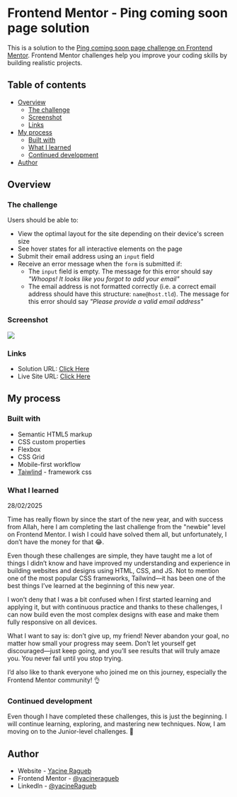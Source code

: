 # Frontend Mentor - Ping coming soon page solution

This is a solution to the [Ping coming soon page challenge on Frontend Mentor](https://www.frontendmentor.io/challenges/ping-single-column-coming-soon-page-5cadd051fec04111f7b848da). Frontend Mentor challenges help you improve your coding skills by building realistic projects. 

## Table of contents

- [Overview](#overview)
  - [The challenge](#the-challenge)
  - [Screenshot](#screenshot)
  - [Links](#links)
- [My process](#my-process)
  - [Built with](#built-with)
  - [What I learned](#what-i-learned)
  - [Continued development](#continued-development)
- [Author](#author)

## Overview

### The challenge

Users should be able to:

- View the optimal layout for the site depending on their device's screen size
- See hover states for all interactive elements on the page
- Submit their email address using an `input` field
- Receive an error message when the `form` is submitted if:
	- The `input` field is empty. The message for this error should say *"Whoops! It looks like you forgot to add your email"*
	- The email address is not formatted correctly (i.e. a correct email address should have this structure: `name@host.tld`). The message for this error should say *"Please provide a valid email address"*

### Screenshot

![](images/screenshot.jpeg)

### Links

- Solution URL: [Click Here](https://github.com/yacineragueb/Frontend-challenge-3/tree/master/ping-coming-soon-page-master)
- Live Site URL: [Click Here](https://ping-coming-page-challenge-3.vercel.app/)

## My process

### Built with

- Semantic HTML5 markup
- CSS custom properties
- Flexbox
- CSS Grid
- Mobile-first workflow
- [Taiwlind](https://tailwindcss.com/) - framework css

### What I learned

28/02/2025

Time has really flown by since the start of the new year, and with success from Allah, here I am completing the last challenge from the "newbie" level on Frontend Mentor. I wish I could have solved them all, but unfortunately, I don’t have the money for that 😂.

Even though these challenges are simple, they have taught me a lot of things I didn’t know and have improved my understanding and experience in building websites and designs using HTML, CSS, and JS. Not to mention one of the most popular CSS frameworks, Tailwind—it has been one of the best things I’ve learned at the beginning of this new year.

I won’t deny that I was a bit confused when I first started learning and applying it, but with continuous practice and thanks to these challenges, I can now build even the most complex designs with ease and make them fully responsive on all devices.

What I want to say is: don’t give up, my friend! Never abandon your goal, no matter how small your progress may seem. Don’t let yourself get discouraged—just keep going, and you’ll see results that will truly amaze you. You never fail until you stop trying.

I’d also like to thank everyone who joined me on this journey, especially the Frontend Mentor community! 👌

### Continued development

Even though I have completed these challenges, this is just the beginning. I will continue learning, exploring, and mastering new techniques. Now, I am moving on to the Junior-level challenges. 🚀

## Author

- Website - [Yacine Ragueb](https://yacineragueb.vercel.app/)
- Frontend Mentor - [@yacineragueb](https://www.frontendmentor.io/profile/yacineragueb)
- LinkedIn - [@yacineRagueb](https://www.linkedin.com/in/yacineragueb/)
